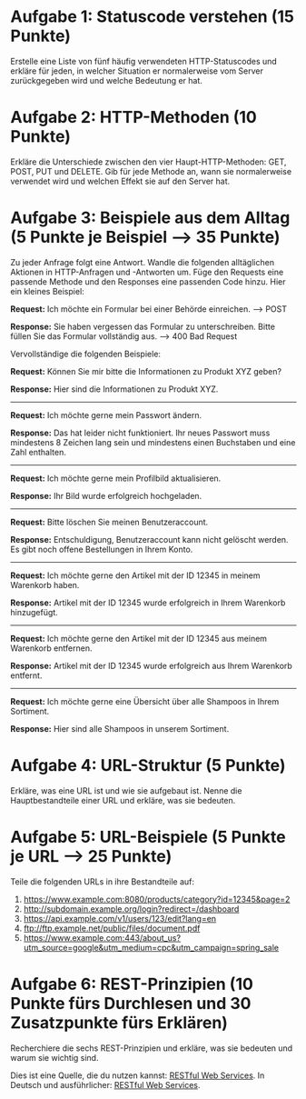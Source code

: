 # Aufgabe 1: Statuscode verstehen (15 Punkte)

Erstelle eine Liste von fünf häufig verwendeten HTTP-Statuscodes und erkläre für jeden, in welcher Situation er normalerweise vom Server zurückgegeben wird und welche Bedeutung er hat.

# Aufgabe 2: HTTP-Methoden (10 Punkte)

Erkläre die Unterschiede zwischen den vier Haupt-HTTP-Methoden: GET, POST, PUT und DELETE. Gib für jede Methode an, wann sie normalerweise verwendet wird und welchen Effekt sie auf den Server hat.

# Aufgabe 3: Beispiele aus dem Alltag (5 Punkte je Beispiel --> 35 Punkte)

Zu jeder Anfrage folgt eine Antwort. Wandle die folgenden alltäglichen Aktionen in HTTP-Anfragen und -Antworten um. Füge den Requests eine passende Methode und den Responses eine passenden Code hinzu. Hier ein kleines Beispiel:

**Request:** Ich möchte ein Formular bei einer Behörde einreichen. --> POST

**Response:** Sie haben vergessen das Formular zu unterschreiben. Bitte füllen Sie das Formular vollständig aus. --> 400 Bad Request

Vervollständige die folgenden Beispiele:

**Request:** Können Sie mir bitte die Informationen zu Produkt XYZ geben?

**Response:** Hier sind die Informationen zu Produkt XYZ.

---

**Request:** Ich möchte gerne mein Passwort ändern.

**Response:** Das hat leider nicht funktioniert. Ihr neues Passwort muss mindestens 8 Zeichen lang sein und mindestens einen Buchstaben und eine Zahl enthalten.

---

**Request:** Ich möchte gerne mein Profilbild aktualisieren.

**Response:** Ihr Bild wurde erfolgreich hochgeladen.

---

**Request:** Bitte löschen Sie meinen Benutzeraccount.

**Response:** Entschuldigung, Benutzeraccount kann nicht gelöscht werden. Es gibt noch offene Bestellungen in Ihrem Konto.

---

**Request:** Ich möchte gerne den Artikel mit der ID 12345 in meinem Warenkorb haben.

**Response:** Artikel mit der ID 12345 wurde erfolgreich in Ihrem Warenkorb hinzugefügt.

---

**Request:** Ich möchte gerne den Artikel mit der ID 12345 aus meinem Warenkorb entfernen.

**Response:** Artikel mit der ID 12345 wurde erfolgreich aus Ihrem Warenkorb entfernt.

---

**Request:** Ich möchte gerne eine Übersicht über alle Shampoos in Ihrem Sortiment.

**Response:** Hier sind alle Shampoos in unserem Sortiment.

# Aufgabe 4: URL-Struktur (5 Punkte)

Erkläre, was eine URL ist und wie sie aufgebaut ist. Nenne die Hauptbestandteile einer URL und erkläre, was sie bedeuten.

# Aufgabe 5: URL-Beispiele (5 Punkte je URL --> 25 Punkte)

Teile die folgenden URLs in ihre Bestandteile auf:

1. https://www.example.com:8080/products/category?id=12345&page=2
2. http://subdomain.example.org/login?redirect=/dashboard
3. https://api.example.com/v1/users/123/edit?lang=en
4. ftp://ftp.example.net/public/files/document.pdf
5. https://www.example.com:443/about_us?utm_source=google&utm_medium=cpc&utm_campaign=spring_sale

# Aufgabe 6: REST-Prinzipien (10 Punkte fürs Durchlesen und 30 Zusatzpunkte fürs Erklären)

Recherchiere die sechs REST-Prinzipien und erkläre, was sie bedeuten und warum sie wichtig sind.

Dies ist eine Quelle, die du nutzen kannst: [RESTful Web Services](https://restfulapi.net/rest-architectural-constraints/). In Deutsch und ausführlicher: [RESTful Web Services](https://it-talents.de/it-wissen/rest-representational-state-transfer/).